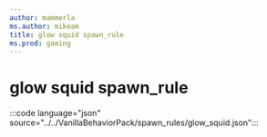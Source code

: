 ```yaml
---
author: mammerla
ms.author: mikeam
title: glow squid spawn_rule
ms.prod: gaming
---
```


# glow squid spawn_rule

:::code language="json" source="../../VanillaBehaviorPack/spawn_rules/glow_squid.json":::
